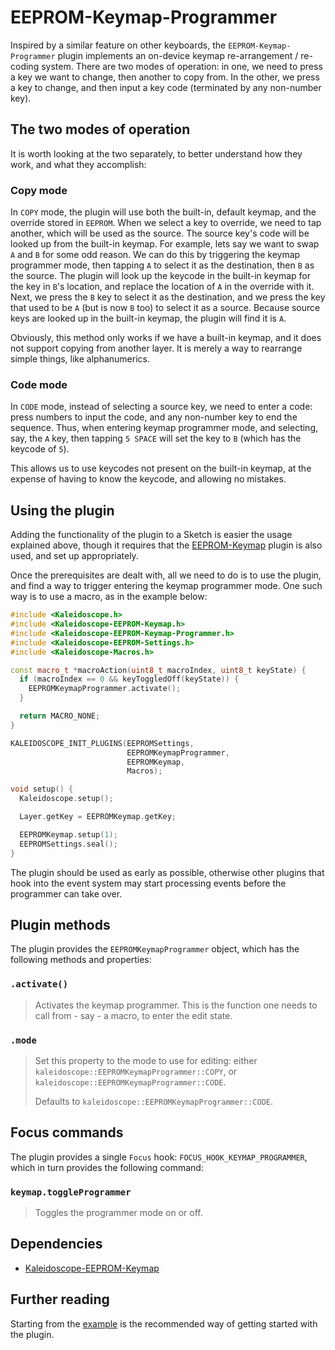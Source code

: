 # EEPROM-Keymap-Programmer

Inspired by a similar feature on other keyboards, the `EEPROM-Keymap-Programmer`
plugin implements an on-device keymap re-arrangement / re-coding system. There
are two modes of operation: in one, we need to press a key we want to change,
then another to copy from. In the other, we press a key to change, and then
input a key code (terminated by any non-number key).

## The two modes of operation

It is worth looking at the two separately, to better understand how they work,
and what they accomplish:

### Copy mode

In `COPY` mode, the plugin will use both the built-in, default keymap, and the
override stored in `EEPROM`. When we select a key to override, we need to tap
another, which will be used as the source. The source key's code will be looked
up from the built-in keymap. For example, lets say we want to swap `A` and `B`
for some odd reason. We can do this by triggering the keymap programmer mode,
then tapping `A` to select it as the destination, then `B` as the source. The
plugin will look up the keycode in the built-in keymap for the key in `B`'s
location, and replace the location of `A` in the override with it. Next, we
press the `B` key to select it as the destination, and we press the key that
used to be `A` (but is now `B` too) to select it as a source. Because source
keys are looked up in the built-in keymap, the plugin will find it is `A`.

Obviously, this method only works if we have a built-in keymap, and it does not
support copying from another layer. It is merely a way to rearrange simple
things, like alphanumerics.

### Code mode

In `CODE` mode, instead of selecting a source key, we need to enter a code:
press numbers to input the code, and any non-number key to end the sequence.
Thus, when entering keymap programmer mode, and selecting, say, the `A` key,
then tapping `5 SPACE` will set the key to `B` (which has the keycode of `5`).

This allows us to use keycodes not present on the built-in keymap, at the
expense of having to know the keycode, and allowing no mistakes.

## Using the plugin

Adding the functionality of the plugin to a Sketch is easier the usage explained
above, though it requires that the [EEPROM-Keymap][plugin:eeprom-keymap] plugin
is also used, and set up appropriately.

Once the prerequisites are dealt with, all we need to do is to use the plugin,
and find a way to trigger entering the keymap programmer mode. One such way is
to use a macro, as in the example below:

```c++
#include <Kaleidoscope.h>
#include <Kaleidoscope-EEPROM-Keymap.h>
#include <Kaleidoscope-EEPROM-Keymap-Programmer.h>
#include <Kaleidoscope-EEPROM-Settings.h>
#include <Kaleidoscope-Macros.h>

const macro_t *macroAction(uint8_t macroIndex, uint8_t keyState) {
  if (macroIndex == 0 && keyToggledOff(keyState)) {
    EEPROMKeymapProgrammer.activate();
  }

  return MACRO_NONE;
}

KALEIDOSCOPE_INIT_PLUGINS(EEPROMSettings,
                          EEPROMKeymapProgrammer,
                          EEPROMKeymap,
                          Macros);

void setup() {
  Kaleidoscope.setup();

  Layer.getKey = EEPROMKeymap.getKey;

  EEPROMKeymap.setup(1);
  EEPROMSettings.seal();
}
```

The plugin should be used as early as possible, otherwise other plugins that
hook into the event system may start processing events before the programmer can
take over.

## Plugin methods

The plugin provides the `EEPROMKeymapProgrammer` object, which has the following
methods and properties:

### `.activate()`

> Activates the keymap programmer. This is the function one needs to call from -
> say - a macro, to enter the edit state.

### `.mode`

> Set this property to the mode to use for editing: either
> `kaleidoscope::EEPROMKeymapProgrammer::COPY`, or
> `kaleidoscope::EEPROMKeymapProgrammer::CODE`.
>
> Defaults to `kaleidoscope::EEPROMKeymapProgrammer::CODE`.

## Focus commands

The plugin provides a single `Focus` hook: `FOCUS_HOOK_KEYMAP_PROGRAMMER`, which
in turn provides the following command:

### `keymap.toggleProgrammer`

> Toggles the programmer mode on or off.

## Dependencies

* [Kaleidoscope-EEPROM-Keymap][plugin:eeprom-keymap]

  [plugin:eeprom-keymap]: Kaleidoscope-EEPROM-Keymap.md

## Further reading

Starting from the [example][plugin:example] is the recommended way of getting
started with the plugin.

  [plugin:example]: /examples/Features/EEPROM/EEPROM-Keymap-Programmer/EEPROM-Keymap-Programmer.ino
